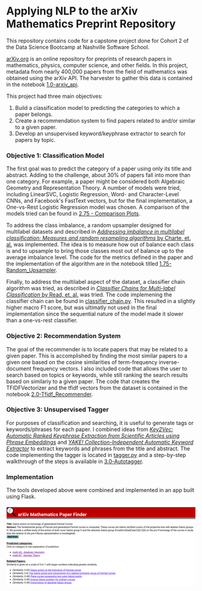 # Applying NLP to the arXiv Mathematics Preprint Repository
This repository contains code for a capstone project done for Cohort 2 of the Data Science Bootcamp at Nashville Software School.

[arXiv.org](https://arxiv.org/) is an online repository for preprints of research papers in mathematics, physics, computer science, and other fields. In this project, metadata from nearly 400,000 papers from the field of mathematics was obtained using the arXiv API. The harvester to gather this data is contained in the notebook <a href="https://github.com/mcvholloway/arxiv_math/blob/master/notebooks/1.0-arxiv_api.ipynb" target="_blank">1.0-arxiv_api</a>.

This project had three main objectives:

1. Build a classification model to predicting the categories to which a paper belongs.
2. Create a recommendation system to find papers related to and/or similar to a given paper.
3. Develop an unsupervised keyword/keyphrase extractor to search for papers by topic.

### Objective 1: Classification Model
The first goal was to predict the category of a paper using only its title and abstract. Adding to the challenge, about 30% of papers fall into more than one category. For example, a paper might be considered both Algebraic Geometry and Representation Theory.
A number of models were tried, including LinearSVC, Logistic Regression, Word- and Character-Level CNNs, and Facebook's FastText vectors, but for the final implementation, a One-vs-Rest Logistic Regression model was chosen. A comparison of the models tried can be found in <a href="https://github.com/mcvholloway/arxiv_math/blob/master/notebooks/2.75%20-%20Comparison%20Plots.ipynb"> 2.75 - Comparison Plots</a>.

To address the class imbalance, a random upsampler designed for multilabel datasets and described in [_Addressing imbalance in multilabel classification: Measures and random resampling algorithms_ by Charte, et. al.](https://www.sciencedirect.com/science/article/pii/S0925231215004269) was implemented. The idea is to measure how out of balance each class is and to upsample to bring those classes most out of balance up to the average imbalance level. The code for the metrics defined in the paper and the implementation of the algorithm are in the notebook titled <a href="https://github.com/mcvholloway/arxiv_math/blob/master/notebooks/1.75-Random_Upsampler.ipynb">1.75-Random_Upsampler</a>. 

Finally, to address the multilabel aspect of the dataset, a classifier chain algorithm was tried, as described in [_Classifier Chains for Multi-label Classification_ by Read, et. al.](https://www.cs.waikato.ac.nz/~eibe/pubs/chains.pdf) was tried. The code implemening the classifier chain can be found in <a href="/notebooks/models/classifier_chain.py">classifier_chain.py</a>. This resulted in a slightly higher macro F1 score, but was ultimatly not used in the final implementation since the sequential nature of the model made it slower than a one-vs-rest classifier. 

### Objective 2: Recommendation System
The goal of the recommender is to locate papers that may be related to a given paper. This is accomplished by finding the most similar papers to a given one based on the cosine similarities of term-frequency inverse-document frequency vectors. I also included code that allows the user to search based on topics or keywords, while still ranking the search results based on similariy to a given paper. The code that creates the TFIDFVectorizer and the tfidf vectors from the dataset is contained in the notebook <a href="https://github.com/mcvholloway/arxiv_math/blob/master/notebooks/2.0-Tfidf_Recommender.ipynb">2.0-Tfidf_Recommender</a>.

### Objective 3: Unsupervised Tagger
For purposes of classification and searching, it is useful to generate tags or keywords/phrases for each paper. I combined ideas from [_Key2Vec: Automatic Ranked Keyphrase Extraction from Scientific Articles using Phrase Embeddings_](https://aclweb.org/anthology/N18-2100) and [_YAKE! Collection-Independent Automatic Keyword Extractor_](http://yake.inesctec.pt/) to extract keywords and phrases from the title and abstract. The code implementing the tagger is located in <a href="/notebooks/models/tagger.py">tagger.py</a> and a step-by-step walkthrough of the steps is available in <a href="/notebooks/3.0-Autotagger.ipynb">3.0-Autotagger</a>.



### Implementation
The tools developed above were combined and implemented in an app built using Flask.

![](/images/flask_screenshot.png)





